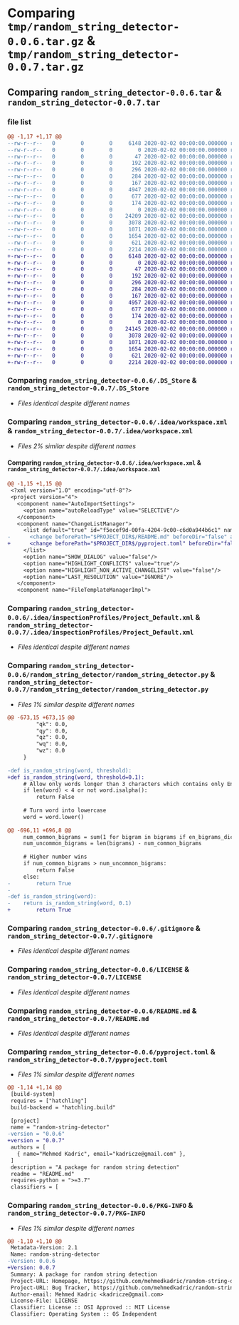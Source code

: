 # Comparing `tmp/random_string_detector-0.0.6.tar.gz` & `tmp/random_string_detector-0.0.7.tar.gz`

## Comparing `random_string_detector-0.0.6.tar` & `random_string_detector-0.0.7.tar`

### file list

```diff
@@ -1,17 +1,17 @@
--rw-r--r--   0        0        0     6148 2020-02-02 00:00:00.000000 random_string_detector-0.0.6/.DS_Store
--rw-r--r--   0        0        0        0 2020-02-02 00:00:00.000000 random_string_detector-0.0.6/setup.py
--rw-r--r--   0        0        0       47 2020-02-02 00:00:00.000000 random_string_detector-0.0.6/.idea/.gitignore
--rw-r--r--   0        0        0      192 2020-02-02 00:00:00.000000 random_string_detector-0.0.6/.idea/misc.xml
--rw-r--r--   0        0        0      296 2020-02-02 00:00:00.000000 random_string_detector-0.0.6/.idea/modules.xml
--rw-r--r--   0        0        0      284 2020-02-02 00:00:00.000000 random_string_detector-0.0.6/.idea/random-string-detector.iml
--rw-r--r--   0        0        0      167 2020-02-02 00:00:00.000000 random_string_detector-0.0.6/.idea/vcs.xml
--rw-r--r--   0        0        0     4947 2020-02-02 00:00:00.000000 random_string_detector-0.0.6/.idea/workspace.xml
--rw-r--r--   0        0        0      677 2020-02-02 00:00:00.000000 random_string_detector-0.0.6/.idea/inspectionProfiles/Project_Default.xml
--rw-r--r--   0        0        0      174 2020-02-02 00:00:00.000000 random_string_detector-0.0.6/.idea/inspectionProfiles/profiles_settings.xml
--rw-r--r--   0        0        0        0 2020-02-02 00:00:00.000000 random_string_detector-0.0.6/random_string_detector/__init__.py
--rw-r--r--   0        0        0    24209 2020-02-02 00:00:00.000000 random_string_detector-0.0.6/random_string_detector/random_string_detector.py
--rw-r--r--   0        0        0     3078 2020-02-02 00:00:00.000000 random_string_detector-0.0.6/.gitignore
--rw-r--r--   0        0        0     1071 2020-02-02 00:00:00.000000 random_string_detector-0.0.6/LICENSE
--rw-r--r--   0        0        0     1654 2020-02-02 00:00:00.000000 random_string_detector-0.0.6/README.md
--rw-r--r--   0        0        0      621 2020-02-02 00:00:00.000000 random_string_detector-0.0.6/pyproject.toml
--rw-r--r--   0        0        0     2214 2020-02-02 00:00:00.000000 random_string_detector-0.0.6/PKG-INFO
+-rw-r--r--   0        0        0     6148 2020-02-02 00:00:00.000000 random_string_detector-0.0.7/.DS_Store
+-rw-r--r--   0        0        0        0 2020-02-02 00:00:00.000000 random_string_detector-0.0.7/setup.py
+-rw-r--r--   0        0        0       47 2020-02-02 00:00:00.000000 random_string_detector-0.0.7/.idea/.gitignore
+-rw-r--r--   0        0        0      192 2020-02-02 00:00:00.000000 random_string_detector-0.0.7/.idea/misc.xml
+-rw-r--r--   0        0        0      296 2020-02-02 00:00:00.000000 random_string_detector-0.0.7/.idea/modules.xml
+-rw-r--r--   0        0        0      284 2020-02-02 00:00:00.000000 random_string_detector-0.0.7/.idea/random-string-detector.iml
+-rw-r--r--   0        0        0      167 2020-02-02 00:00:00.000000 random_string_detector-0.0.7/.idea/vcs.xml
+-rw-r--r--   0        0        0     4957 2020-02-02 00:00:00.000000 random_string_detector-0.0.7/.idea/workspace.xml
+-rw-r--r--   0        0        0      677 2020-02-02 00:00:00.000000 random_string_detector-0.0.7/.idea/inspectionProfiles/Project_Default.xml
+-rw-r--r--   0        0        0      174 2020-02-02 00:00:00.000000 random_string_detector-0.0.7/.idea/inspectionProfiles/profiles_settings.xml
+-rw-r--r--   0        0        0        0 2020-02-02 00:00:00.000000 random_string_detector-0.0.7/random_string_detector/__init__.py
+-rw-r--r--   0        0        0    24145 2020-02-02 00:00:00.000000 random_string_detector-0.0.7/random_string_detector/random_string_detector.py
+-rw-r--r--   0        0        0     3078 2020-02-02 00:00:00.000000 random_string_detector-0.0.7/.gitignore
+-rw-r--r--   0        0        0     1071 2020-02-02 00:00:00.000000 random_string_detector-0.0.7/LICENSE
+-rw-r--r--   0        0        0     1654 2020-02-02 00:00:00.000000 random_string_detector-0.0.7/README.md
+-rw-r--r--   0        0        0      621 2020-02-02 00:00:00.000000 random_string_detector-0.0.7/pyproject.toml
+-rw-r--r--   0        0        0     2214 2020-02-02 00:00:00.000000 random_string_detector-0.0.7/PKG-INFO
```

### Comparing `random_string_detector-0.0.6/.DS_Store` & `random_string_detector-0.0.7/.DS_Store`

 * *Files identical despite different names*

### Comparing `random_string_detector-0.0.6/.idea/workspace.xml` & `random_string_detector-0.0.7/.idea/workspace.xml`

 * *Files 2% similar despite different names*

#### Comparing `random_string_detector-0.0.6/.idea/workspace.xml` & `random_string_detector-0.0.7/.idea/workspace.xml`

```diff
@@ -1,15 +1,15 @@
 <?xml version="1.0" encoding="utf-8"?>
 <project version="4">
   <component name="AutoImportSettings">
     <option name="autoReloadType" value="SELECTIVE"/>
   </component>
   <component name="ChangeListManager">
     <list default="true" id="f5ecef9d-00fa-4204-9c00-c6d0a944b6c1" name="Changes" comment="">
-      <change beforePath="$PROJECT_DIR$/README.md" beforeDir="false" afterPath="$PROJECT_DIR$/README.md" afterDir="false"/>
+      <change beforePath="$PROJECT_DIR$/pyproject.toml" beforeDir="false" afterPath="$PROJECT_DIR$/pyproject.toml" afterDir="false"/>
     </list>
     <option name="SHOW_DIALOG" value="false"/>
     <option name="HIGHLIGHT_CONFLICTS" value="true"/>
     <option name="HIGHLIGHT_NON_ACTIVE_CHANGELIST" value="false"/>
     <option name="LAST_RESOLUTION" value="IGNORE"/>
   </component>
   <component name="FileTemplateManagerImpl">
```

### Comparing `random_string_detector-0.0.6/.idea/inspectionProfiles/Project_Default.xml` & `random_string_detector-0.0.7/.idea/inspectionProfiles/Project_Default.xml`

 * *Files identical despite different names*

### Comparing `random_string_detector-0.0.6/random_string_detector/random_string_detector.py` & `random_string_detector-0.0.7/random_string_detector/random_string_detector.py`

 * *Files 1% similar despite different names*

```diff
@@ -673,15 +673,15 @@
         "qk": 0.0,
         "qy": 0.0,
         "qz": 0.0,
         "wq": 0.0,
         "wz": 0.0
     }
 
-def is_random_string(word, threshold):
+def is_random_string(word, threshold=0.1):
     # Allow only words longer than 3 characters which contains only English alphabetic characters
     if len(word) < 4 or not word.isalpha():
         return False
 
     # Turn word into lowercase
     word = word.lower()
 
@@ -696,11 +696,8 @@
     num_common_bigrams = sum(1 for bigram in bigrams if en_bigrams_dict.get(bigram, 0) > threshold)
     num_uncommon_bigrams = len(bigrams) - num_common_bigrams
 
     # Higher number wins
     if num_common_bigrams > num_uncommon_bigrams:
         return False
     else:
-        return True
-
-def is_random_string(word):
-    return is_random_string(word, 0.1)
+        return True
```

### Comparing `random_string_detector-0.0.6/.gitignore` & `random_string_detector-0.0.7/.gitignore`

 * *Files identical despite different names*

### Comparing `random_string_detector-0.0.6/LICENSE` & `random_string_detector-0.0.7/LICENSE`

 * *Files identical despite different names*

### Comparing `random_string_detector-0.0.6/README.md` & `random_string_detector-0.0.7/README.md`

 * *Files identical despite different names*

### Comparing `random_string_detector-0.0.6/pyproject.toml` & `random_string_detector-0.0.7/pyproject.toml`

 * *Files 1% similar despite different names*

```diff
@@ -1,14 +1,14 @@
 [build-system]
 requires = ["hatchling"]
 build-backend = "hatchling.build"
 
 [project]
 name = "random-string-detector"
-version = "0.0.6"
+version = "0.0.7"
 authors = [
   { name="Mehmed Kadric", email="kadricze@gmail.com" },
 ]
 description = "A package for random string detection"
 readme = "README.md"
 requires-python = ">=3.7"
 classifiers = [
```

### Comparing `random_string_detector-0.0.6/PKG-INFO` & `random_string_detector-0.0.7/PKG-INFO`

 * *Files 1% similar despite different names*

```diff
@@ -1,10 +1,10 @@
 Metadata-Version: 2.1
 Name: random-string-detector
-Version: 0.0.6
+Version: 0.0.7
 Summary: A package for random string detection
 Project-URL: Homepage, https://github.com/mehmedkadric/random-string-detector
 Project-URL: Bug Tracker, https://github.com/mehmedkadric/random-string-detector/issues
 Author-email: Mehmed Kadric <kadricze@gmail.com>
 License-File: LICENSE
 Classifier: License :: OSI Approved :: MIT License
 Classifier: Operating System :: OS Independent
```

